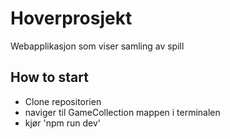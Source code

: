 # Hoverprosjekt

Webapplikasjon som viser samling av spill

## How to start
- Clone repositorien
- naviger til GameCollection mappen i terminalen
- kjør 'npm run dev'